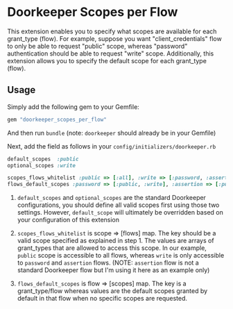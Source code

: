 # Doorkeeper Scopes per Flow

This extension enables you to specify what scopes are available for each grant_type (flow). For example, suppose you want "client_credentials" flow to only be able to request "public" scope, whereas "password" authentication should be able to request "write" scope. Additionally, this extension allows you to specify the default scope for each grant_type (flow).


## Usage

Simply add the following gem to your Gemfile:
```ruby
gem "doorkeeper_scopes_per_flow"
```
And then run `bundle` (note: `doorkeeper` should already be in your Gemfile)

Next, add the field as follows in your `config/initializers/doorkeeper.rb`

```ruby
default_scopes  :public
optional_scopes :write

scopes_flows_whitelist :public => [:all], :write => [:password, :assertion]
flows_default_scopes :password => [:public, :write], :assertion => [:public, :write], :client_credentials => [:public]
```

1. `default_scopes` and `optional_scopes` are the standard Doorkeeper configurations, you should define all valid scopes first using those two settings. However, `default_scope` will ultimately be overridden based on your configuration of this extension

2. `scopes_flows_whitelist` is scope => [flows] map. The key should be a valid scope specified as explained in step 1. The values are arrays of grant_types that are allowed to access this scope. In our example, `public` scope is accessible to all flows, whereas `write` is only accessible to `password` and `assertion` flows. (NOTE: `assertion` flow is not a standard Doorkeeper flow but I'm using it here as an example only)

3. `flows_default_scopes` is flow => [scopes] map. The key is a grant_type/flow whereas values are the default scopes  granted by default in that flow when no specific scopes are requested.


